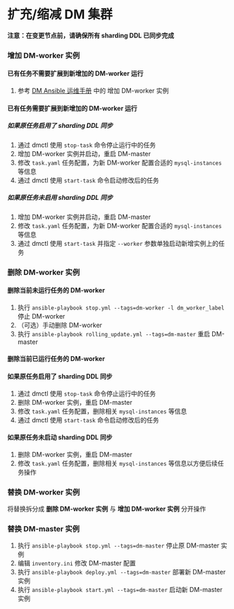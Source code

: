 扩充/缩减 DM 集群
===

**注意：在变更节点前，请确保所有 sharding DDL 已同步完成**

### 增加 DM-worker 实例

#### 已有任务不需要扩展到新增加的 DM-worker 运行

1. 参考 [DM Ansible 运维手册](./dm-ansible.md) 中的 增加 DM-worker 实例

#### 已有任务需要扩展到新增加的 DM-worker 运行

##### 如果原任务启用了 sharding DDL 同步

1. 通过 dmctl 使用 `stop-task` 命令停止运行中的任务
2. 增加 DM-worker 实例并启动，重启 DM-master
3. 修改 `task.yaml` 任务配置，为新 DM-worker 配置合适的 `mysql-instances` 等信息
4. 通过 dmctl 使用 `start-task` 命令启动修改后的任务

##### 如果原任务未启用 sharding DDL 同步

1. 增加 DM-worker 实例并启动，重启 DM-master
2. 修改 `task.yaml` 任务配置，为新 DM-worker 配置合适的 `mysql-instances` 等信息
3. 通过 dmctl 使用 `start-task` 并指定 `--worker` 参数单独启动新增实例上的任务

### 删除 DM-worker 实例

#### 删除当前未运行任务的 DM-worker

1. 执行 `ansible-playbook stop.yml --tags=dm-worker -l dm_worker_label` 停止 DM-worker
2. （可选）手动删除 DM-worker
3. 执行 `ansible-playbook rolling_update.yml --tags=dm-master` 重启 DM-master

#### 删除当前已运行任务的 DM-worker

#### 如果原任务启用了 sharding DDL 同步

1. 通过 dmctl 使用 `stop-task` 命令停止运行中的任务
2. 删除 DM-worker 实例，重启 DM-master
3. 修改 `task.yaml` 任务配置，删除相关 `mysql-instances` 等信息
4. 通过 dmctl 使用 `start-task` 命令启动修改后的任务

#### 如果原任务未启动 sharding DDL 同步

1. 删除 DM-worker 实例，重启 DM-master
2. 修改 `task.yaml` 任务配置，删除相关 `mysql-instances` 等信息以方便后续任务操作

### 替换 DM-worker 实例

将替换拆分成 **删除 DM-worker 实例** 与 **增加 DM-worker 实例** 分开操作

### 替换 DM-master 实例

1. 执行 `ansible-playbook stop.yml --tags=dm-master` 停止原 DM-master 实例
2. 编辑 `inventory.ini` 修改 DM-master 配置
3. 执行 `ansible-playbook deploy.yml --tags=dm-master` 部署新 DM-master 实例
4. 执行 `ansible-playbook start.yml --tags=dm-master` 启动新 DM-master 实例
